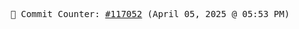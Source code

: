 <p align="center">
    <samp>
        📮 Commit Counter: <a href="https://github.com/Javascript-void0/Javascript-void0/commits/main">#117052</a> (April 05, 2025 @ 05:53 PM)
    </samp>
</p>